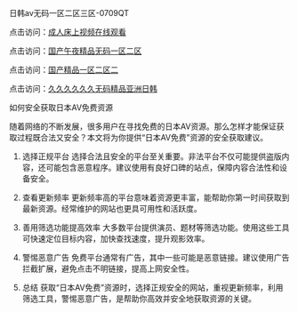 日韩av无码一区二区三区-0709QT

点击访问：<a href="https://tfda.pages.dev/">成人床上视频在线观看</a>

点击访问：<a href="https://cfad.pages.dev/">国产午夜精品无码一区二区</a>

点击访问：<a href="https://bered.pages.dev/">国产精品一区二区二</a>

点击访问：<a href="https://heiliaowzu4ur.pages.dev">久久久久久久无码精品亚洲日韩</a>


如何安全获取日本AV免费资源

随着网络的不断发展，很多用户在寻找免费的日本AV资源。那么怎样才能保证获取过程既合法又安全？本文将为你提供“日本AV免费”资源的安全获取建议。

1. 选择正规平台
选择合法且安全的平台至关重要。非法平台不仅可能提供盗版内容，还可能包含恶意程序。建议使用有良好口碑的站点，保障内容合法性和设备安全。

2. 查看更新频率
更新频率高的平台意味着资源更丰富，能帮助你第一时间获取到最新资源。经常维护的网站也更具可用性和活跃度。

3. 善用筛选功能提高效率
大多数平台提供演员、题材等筛选功能。使用这些工具可快速定位目标内容，加快查找速度，提升观影效率。

4. 警惕恶意广告
免费平台通常有广告，其中一些可能是恶意链接。建议使用广告拦截扩展，避免点击不明链接，提高上网安全性。

5. 总结
获取“日本AV免费”资源时，选择正规安全的网站，重视更新频率，利用筛选工具，警惕恶意广告，是帮助你高效并安全地获取资源的关键。

<span style="display:none;">[Canonical link]( https://github.com/ad0700925/486762 ）</span>
